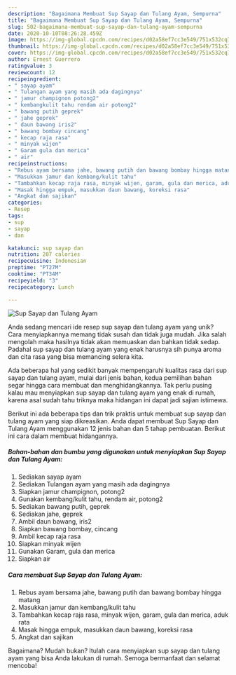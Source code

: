 ```yaml
---
description: "Bagaimana Membuat Sup Sayap dan Tulang Ayam, Sempurna"
title: "Bagaimana Membuat Sup Sayap dan Tulang Ayam, Sempurna"
slug: 502-bagaimana-membuat-sup-sayap-dan-tulang-ayam-sempurna
date: 2020-10-10T08:26:28.459Z
image: https://img-global.cpcdn.com/recipes/d02a58ef7cc3e549/751x532cq70/sup-sayap-dan-tulang-ayam-foto-resep-utama.jpg
thumbnail: https://img-global.cpcdn.com/recipes/d02a58ef7cc3e549/751x532cq70/sup-sayap-dan-tulang-ayam-foto-resep-utama.jpg
cover: https://img-global.cpcdn.com/recipes/d02a58ef7cc3e549/751x532cq70/sup-sayap-dan-tulang-ayam-foto-resep-utama.jpg
author: Ernest Guerrero
ratingvalue: 3
reviewcount: 12
recipeingredient:
- " sayap ayam"
- " Tulangan ayam yang masih ada dagingnya"
- " jamur champignon potong2"
- " kembangkulit tahu rendam air potong2"
- " bawang putih geprek"
- " jahe geprek"
- " daun bawang iris2"
- " bawang bombay cincang"
- " kecap raja rasa"
- " minyak wijen"
- " Garam gula dan merica"
- " air"
recipeinstructions:
- "Rebus ayam bersama jahe, bawang putih dan bawang bombay hingga matang"
- "Masukkan jamur dan kembang/kulit tahu"
- "Tambahkan kecap raja rasa, minyak wijen, garam, gula dan merica, aduk rata"
- "Masak hingga empuk, masukkan daun bawang, koreksi rasa"
- "Angkat dan sajikan"
categories:
- Resep
tags:
- sup
- sayap
- dan

katakunci: sup sayap dan 
nutrition: 207 calories
recipecuisine: Indonesian
preptime: "PT27M"
cooktime: "PT34M"
recipeyield: "3"
recipecategory: Lunch

---
```



![Sup Sayap dan Tulang Ayam](https://img-global.cpcdn.com/recipes/d02a58ef7cc3e549/751x532cq70/sup-sayap-dan-tulang-ayam-foto-resep-utama.jpg)

Anda sedang mencari ide resep sup sayap dan tulang ayam yang unik? Cara menyiapkannya memang tidak susah dan tidak juga mudah. Jika salah mengolah maka hasilnya tidak akan memuaskan dan bahkan tidak sedap. Padahal sup sayap dan tulang ayam yang enak harusnya sih punya aroma dan cita rasa yang bisa memancing selera kita.



Ada beberapa hal yang sedikit banyak mempengaruhi kualitas rasa dari sup sayap dan tulang ayam, mulai dari jenis bahan, kedua pemilihan bahan segar hingga cara membuat dan menghidangkannya. Tak perlu pusing kalau mau menyiapkan sup sayap dan tulang ayam yang enak di rumah, karena asal sudah tahu triknya maka hidangan ini dapat jadi sajian istimewa.


Berikut ini ada beberapa tips dan trik praktis untuk membuat sup sayap dan tulang ayam yang siap dikreasikan. Anda dapat membuat Sup Sayap dan Tulang Ayam menggunakan 12 jenis bahan dan 5 tahap pembuatan. Berikut ini cara dalam membuat hidangannya.

<!--inarticleads1-->

##### Bahan-bahan dan bumbu yang digunakan untuk menyiapkan Sup Sayap dan Tulang Ayam:

1. Sediakan  sayap ayam
1. Sediakan  Tulangan ayam yang masih ada dagingnya
1. Siapkan  jamur champignon, potong2
1. Gunakan  kembang/kulit tahu, rendam air, potong2
1. Sediakan  bawang putih, geprek
1. Sediakan  jahe, geprek
1. Ambil  daun bawang, iris2
1. Siapkan  bawang bombay, cincang
1. Ambil  kecap raja rasa
1. Siapkan  minyak wijen
1. Gunakan  Garam, gula dan merica
1. Siapkan  air




<!--inarticleads2-->

##### Cara membuat Sup Sayap dan Tulang Ayam:

1. Rebus ayam bersama jahe, bawang putih dan bawang bombay hingga matang
1. Masukkan jamur dan kembang/kulit tahu
1. Tambahkan kecap raja rasa, minyak wijen, garam, gula dan merica, aduk rata
1. Masak hingga empuk, masukkan daun bawang, koreksi rasa
1. Angkat dan sajikan




Bagaimana? Mudah bukan? Itulah cara menyiapkan sup sayap dan tulang ayam yang bisa Anda lakukan di rumah. Semoga bermanfaat dan selamat mencoba!
